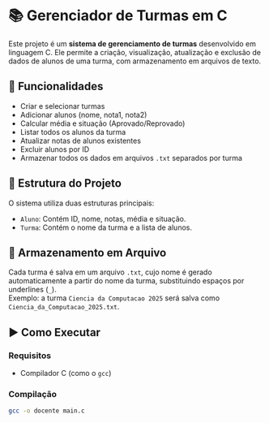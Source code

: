 # 📚 Gerenciador de Turmas em C

Este projeto é um **sistema de gerenciamento de turmas** desenvolvido em linguagem C. Ele permite a criação, visualização, atualização e exclusão de dados de alunos de uma turma, com armazenamento em arquivos de texto.

## 🔧 Funcionalidades

- Criar e selecionar turmas
- Adicionar alunos (nome, nota1, nota2)
- Calcular média e situação (Aprovado/Reprovado)
- Listar todos os alunos da turma
- Atualizar notas de alunos existentes
- Excluir alunos por ID
- Armazenar todos os dados em arquivos `.txt` separados por turma

## 📂 Estrutura do Projeto

O sistema utiliza duas estruturas principais:

- `Aluno`: Contém ID, nome, notas, média e situação.
- `Turma`: Contém o nome da turma e a lista de alunos.

## 💾 Armazenamento em Arquivo

Cada turma é salva em um arquivo `.txt`, cujo nome é gerado automaticamente a partir do nome da turma, substituindo espaços por underlines (`_`).  
Exemplo: a turma `Ciencia da Computacao 2025` será salva como `Ciencia_da_Computacao_2025.txt`.

## ▶️ Como Executar

### Requisitos

- Compilador C (como o `gcc`)

### Compilação

```bash
gcc -o docente main.c
